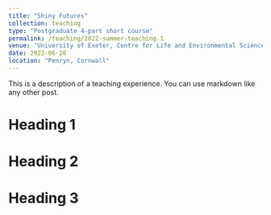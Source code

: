 ```yaml
---
title: "Shiny Futures"
collection: teaching
type: "Postgraduate 4-part short course"
permalink: /teaching/2022-summer-teaching-1
venue: "University of Exeter, Centre for Life and Environmental Sciences "
date: 2022-06-20
location: "Penryn, Cornwall"
---
```


This is a description of a teaching experience. You can use markdown like any other post.

Heading 1
======

Heading 2
======

Heading 3
======
